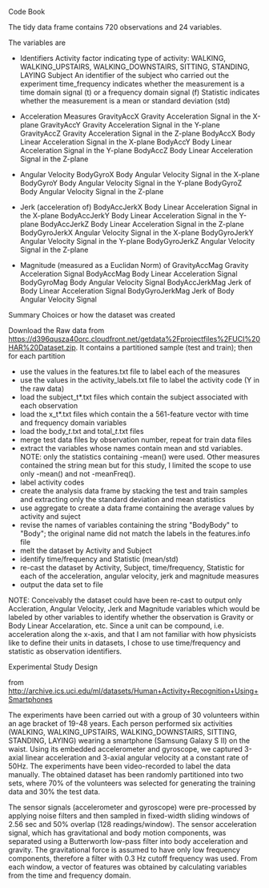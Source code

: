 Code Book

The tidy data frame contains 720 observations and 24 variables.

The variables are

* Identifiers
Activity         factor indicating type of activity: WALKING, WALKING_UPSTAIRS, WALKING_DOWNSTAIRS, SITTING, STANDING, LAYING
Subject          An identifier of the subject who carried out the experiment
time_frequency   indicates whether the measurement is a time domain signal (t) or a frequency domain signal (f)
Statistic        indicates whether the measurement is a mean or standard deviation (std)

* Acceleration Measures 
GravityAccX      Gravity Acceleration Signal in the X-plane
GravityAccY	 Gravity Acceleration Signal in the Y-plane
GravityAccZ    	 Gravity Acceleration Signal in the Z-plane
BodyAccX         Body Linear Acceleration Signal in the X-plane
BodyAccY         Body Linear Acceleration Signal in the Y-plane
BodyAccZ         Body Linear Acceleration Signal in the Z-plane

* Angular Velocity
BodyGyroX        Body Angular Velocity Signal in the X-plane
BodyGyroY        Body Angular Velocity Signal in the Y-plane
BodyGyroZ        Body Angular Velocity Signal in the Z-plane

* Jerk (acceleration of)
BodyAccJerkX     Body Linear Acceleration Signal in the X-plane 
BodyAccJerkY     Body Linear Acceleration Signal in the Y-plane 
BodyAccJerkZ     Body Linear Acceleration Signal in the Z-plane 
BodyGyroJerkX    Angular Velocity Signal in the X-plane
BodyGyroJerkY    Angular Velocity Signal in the Y-plane
BodyGyroJerkZ    Angular Velocity Signal in the Z-plane

* Magnitude (measured as a Euclidan Norm) of
GravityAccMag    Gravity Acceleration Signal
BodyAccMag       Body Linear Acceleration Signal
BodyGyroMag      Body Angular Velocity Signal
BodyAccJerkMag   Jerk of Body Linear Acceleration Signal
BodyGyroJerkMag  Jerk of Body Angular Velocity Signal

Summary Choices or how the dataset was created

Download the Raw data from https://d396qusza40orc.cloudfront.net/getdata%2Fprojectfiles%2FUCI%20HAR%20Dataset.zip. It contains a partitioned sample (test and train); then for each partition

 - use the values in the features.txt file to label each of the measures
 - use the values in the activity_labels.txt file to label the activity code (Y in the raw data)
 - load the subject_t*.txt files which contain the subject associated with each observation
 - load the x_t*.txt files which contain the a 561-feature vector with time and frequency domain variables
 - load the body_*t*.txt and total_*t*.txt files 
 - merge test data files by observation number, repeat for train data files
 - extract the variables whose names contain mean and std variables. NOTE: only the statistics containing -mean() were used. Other measures contained the string mean but for this study, I limited the scope to use only -mean() and not -meanFreq(). 
 - label activity codes
 - create the analysis data frame by stacking the test and train samples and extracting only the standard deviation and mean statistics
 - use aggregate to create a data frame containing the average values by activity and suject
 - revise the names of variables containing the string "BodyBody" to "Body"; the original name did not match the labels in the features.info file
 - melt the dataset by Activity and Subject
 - identify time/frequency and Statistic (mean/std)
 - re-cast the dataset by Activity, Subject, time/frequency, Statistic for each of the acceleration, angular velocity, jerk and magnitude measures
 - output the data set to file

NOTE: Conceivably the dataset could have been re-cast to output only Accleration, Angular Velocity, Jerk and Magnitude variables which would be labeled by other variables to identify whether the observation is Gravity or Body Linear Accelaration, etc. Since a unit can be compound, i.e. acceleration along the x-axis, and that I am not familiar with how physicists like to define their units in datasets, I chose to use time/frequency and statistic as observation identifiers. 

Experimental Study Design

from http://archive.ics.uci.edu/ml/datasets/Human+Activity+Recognition+Using+Smartphones

The experiments have been carried out with a group of 30 volunteers within an age bracket of 19-48 years. Each person performed six activities (WALKING, WALKING_UPSTAIRS, WALKING_DOWNSTAIRS, SITTING, STANDING, LAYING) wearing a smartphone (Samsung Galaxy S II) on the waist. Using its embedded accelerometer and gyroscope, we captured 3-axial linear acceleration and 3-axial angular velocity at a constant rate of 50Hz. The experiments have been video-recorded to label the data manually. The obtained dataset has been randomly partitioned into two sets, where 70% of the volunteers was selected for generating the training data and 30% the test data. 

The sensor signals (accelerometer and gyroscope) were pre-processed by applying noise filters and then sampled in fixed-width sliding windows of 2.56 sec and 50% overlap (128 readings/window). The sensor acceleration signal, which has gravitational and body motion components, was separated using a Butterworth low-pass filter into body acceleration and gravity. The gravitational force is assumed to have only low frequency components, therefore a filter with 0.3 Hz cutoff frequency was used. From each window, a vector of features was obtained by calculating variables from the time and frequency domain.

